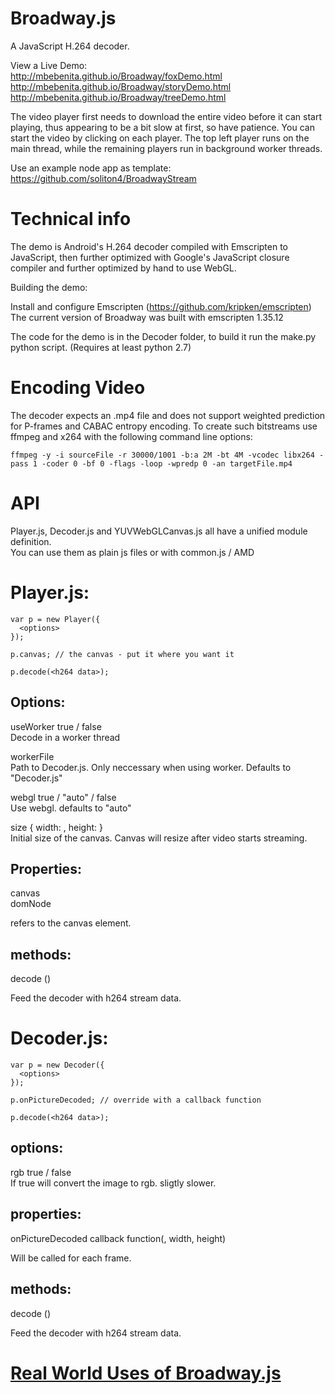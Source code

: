 Broadway.js
===========
A JavaScript H.264 decoder.


View a Live Demo:  
http://mbebenita.github.io/Broadway/foxDemo.html  
http://mbebenita.github.io/Broadway/storyDemo.html  
http://mbebenita.github.io/Broadway/treeDemo.html  

The video player first needs to download the entire video before it can start playing, thus appearing to be a bit slow at first, so have patience. You can start the video by clicking on each player. The top left player runs on the main thread, while the remaining players run in background worker threads.

Use an example node app as template:  
https://github.com/soliton4/BroadwayStream  

Technical info
==============

The demo is Android's H.264 decoder compiled with Emscripten to JavaScript, then further optimized with
Google's JavaScript closure compiler and further optimized by hand to use WebGL.

Building the demo:

Install and configure Emscripten (https://github.com/kripken/emscripten)  
The current version of Broadway was built with emscripten 1.35.12  

The code for the demo is in the Decoder folder, to build it run the make.py python script. (Requires at least python 2.7)

Encoding Video
==============

The decoder expects an .mp4 file and does not support weighted prediction for P-frames and CABAC entropy encoding. To create such bitstreams use ffmpeg and x264 with the following command line options:

```
ffmpeg -y -i sourceFile -r 30000/1001 -b:a 2M -bt 4M -vcodec libx264 -pass 1 -coder 0 -bf 0 -flags -loop -wpredp 0 -an targetFile.mp4
```

API
===

Player.js, Decoder.js and YUVWebGLCanvas.js all have a unified module definition.  
You can use them as plain js files or with common.js / AMD  

# Player.js:  

```
var p = new Player({
  <options>
});

p.canvas; // the canvas - put it where you want it

p.decode(<h264 data>);
```

## Options:  

useWorker true / false  
Decode in a worker thread  

workerFile <string>  
Path to Decoder.js. Only neccessary when using worker. Defaults to "Decoder.js"  

webgl true / "auto" / false  
Use webgl. defaults to "auto"  

size { width: <num>, height: <num> }  
Initial size of the canvas. Canvas will resize after video starts streaming.  

## Properties:  

canvas  
domNode  

refers to the canvas element.  

## methods:  

decode (<bin>)

Feed the decoder with h264 stream data.  


# Decoder.js:  

```
var p = new Decoder({
  <options>
});

p.onPictureDecoded; // override with a callback function

p.decode(<h264 data>);
```

## options:  

rgb true / false  
If true will convert the image to rgb. sligtly slower.  

## properties:  

onPictureDecoded  callback function(<bin>, width, height)

Will be called for each frame.

## methods:  

decode (<bin>)

Feed the decoder with h264 stream data.  


# [Real World Uses of Broadway.js](https://github.com/mbebenita/Broadway/wiki/Real-World-Uses)

